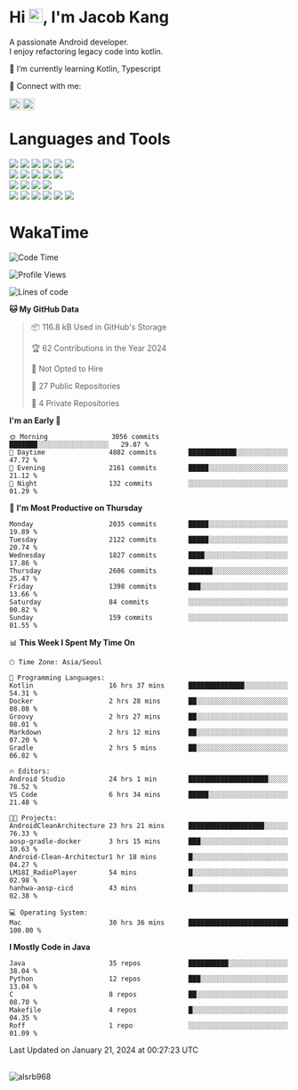 # Hi <img src="https://media.giphy.com/media/hvRJCLFzcasrR4ia7z/giphy.gif" width="25px">, I'm Jacob Kang
A passionate Android developer.
</br>
I enjoy refactoring legacy code into kotlin.

🌱 I’m currently learning Kotlin, Typescript

🤝 Connect with me:

<a href="https://www.linkedin.com/in/minkyu-kang-b7477b1b2/"><img align="left" src="https://raw.githubusercontent.com/yushi1007/yushi1007/main/images/linkedin.svg" alt="Minkyu Kang | LinkedIn" width="21px"/></a>
<a href="https://www.instagram.com/_jacob_kang/"><img align="left" src="https://raw.githubusercontent.com/yushi1007/yushi1007/main/images/instagram.svg" alt="Jacob Kang | Instagram" width="21px"/></a>

</br>

# Languages and Tools

<div align="left">
<img src="https://img.shields.io/badge/java-007396?logo=java&logoColor=white"/>
<img src="https://img.shields.io/badge/kotlin-7F52FF?logo=kotlin&logoColor=white"/>
<img src="https://img.shields.io/badge/python-3776AB?logo=python&logoColor=white"/>
<img src="https://img.shields.io/badge/bash shell-4EAA25?logo=gnubash&logoColor=white"/>
<img src="https://img.shields.io/badge/c-A8B9CC?logo=c&logoColor=white"/>
<img src="https://img.shields.io/badge/c++-00599C?logo=c%2b%2b&logoColor=white"/>
</div>
<div align="left">
<img src="https://img.shields.io/badge/git-F05032?logo=git&logoColor=white"/>
<img src="https://img.shields.io/badge/github-181717?logo=github&logoColor=white"/>
<img src="https://img.shields.io/badge/mysql-4479A1?logo=mysql&logoColor=white"/>
<img src="https://img.shields.io/badge/sqlite-003B57?logo=sqlite&logoColor=white"/>
<img src="https://img.shields.io/badge/amazon AWS-232F3E?logo=amazonaws&logoColor=white"/>
</div>
<div align="left">
<img src="https://img.shields.io/badge/android-3DDC84?logo=android&logoColor=white"/>
<img src="https://img.shields.io/badge/linux-FCC624?logo=linux&logoColor=white"/>
<img src="https://img.shields.io/badge/flask-000000?logo=flask&logoColor=white"/>
<img src="https://img.shields.io/badge/arduino-00979D?logo=arduino&logoColor=white"/>
</div>
<div align="left">
<img src="https://img.shields.io/badge/slack-4A154B?logo=slack&logoColor=white"/>
<img src="https://img.shields.io/badge/notion-000000?logo=notion&logoColor=white"/>
<img src="https://img.shields.io/badge/jira-0052CC?logo=jira&logoColor=white"/>
<img src="https://img.shields.io/badge/postman-FF6C37?logo=postman&logoColor=white"/>
<img src="https://img.shields.io/badge/intellij-000000?logo=intellijidea&logoColor=white"/>
<img src="https://img.shields.io/badge/pycharm-000000?logo=pycharm&logoColor=white"/>
</div>

# WakaTime

<!--START_SECTION:waka-->
![Code Time](http://img.shields.io/badge/Code%20Time-3%2C434%20hrs%2014%20mins-blue)

![Profile Views](http://img.shields.io/badge/Profile%20Views-0-blue)

![Lines of code](https://img.shields.io/badge/From%20Hello%20World%20I%27ve%20Written-6.7%20million%20lines%20of%20code-blue)

**🐱 My GitHub Data** 

> 📦 116.8 kB Used in GitHub's Storage 
 > 
> 🏆 62 Contributions in the Year 2024
 > 
> 🚫 Not Opted to Hire
 > 
> 📜 27 Public Repositories 
 > 
> 🔑 4 Private Repositories 
 > 
**I'm an Early 🐤** 

```text
🌞 Morning                3056 commits        ███████░░░░░░░░░░░░░░░░░░   29.87 % 
🌆 Daytime                4882 commits        ████████████░░░░░░░░░░░░░   47.72 % 
🌃 Evening                2161 commits        █████░░░░░░░░░░░░░░░░░░░░   21.12 % 
🌙 Night                  132 commits         ░░░░░░░░░░░░░░░░░░░░░░░░░   01.29 % 
```
📅 **I'm Most Productive on Thursday** 

```text
Monday                   2035 commits        █████░░░░░░░░░░░░░░░░░░░░   19.89 % 
Tuesday                  2122 commits        █████░░░░░░░░░░░░░░░░░░░░   20.74 % 
Wednesday                1827 commits        ████░░░░░░░░░░░░░░░░░░░░░   17.86 % 
Thursday                 2606 commits        ██████░░░░░░░░░░░░░░░░░░░   25.47 % 
Friday                   1398 commits        ███░░░░░░░░░░░░░░░░░░░░░░   13.66 % 
Saturday                 84 commits          ░░░░░░░░░░░░░░░░░░░░░░░░░   00.82 % 
Sunday                   159 commits         ░░░░░░░░░░░░░░░░░░░░░░░░░   01.55 % 
```


📊 **This Week I Spent My Time On** 

```text
🕑︎ Time Zone: Asia/Seoul

💬 Programming Languages: 
Kotlin                   16 hrs 37 mins      ██████████████░░░░░░░░░░░   54.31 % 
Docker                   2 hrs 28 mins       ██░░░░░░░░░░░░░░░░░░░░░░░   08.08 % 
Groovy                   2 hrs 27 mins       ██░░░░░░░░░░░░░░░░░░░░░░░   08.01 % 
Markdown                 2 hrs 12 mins       ██░░░░░░░░░░░░░░░░░░░░░░░   07.20 % 
Gradle                   2 hrs 5 mins        ██░░░░░░░░░░░░░░░░░░░░░░░   06.82 % 

🔥 Editors: 
Android Studio           24 hrs 1 min        ████████████████████░░░░░   78.52 % 
VS Code                  6 hrs 34 mins       █████░░░░░░░░░░░░░░░░░░░░   21.48 % 

🐱‍💻 Projects: 
AndroidCleanArchitecture 23 hrs 21 mins      ███████████████████░░░░░░   76.33 % 
aosp-gradle-docker       3 hrs 15 mins       ███░░░░░░░░░░░░░░░░░░░░░░   10.63 % 
Android-Clean-Architectur1 hr 18 mins        █░░░░░░░░░░░░░░░░░░░░░░░░   04.27 % 
LM18I_RadioPlayer        54 mins             █░░░░░░░░░░░░░░░░░░░░░░░░   02.98 % 
hanhwa-aosp-cicd         43 mins             █░░░░░░░░░░░░░░░░░░░░░░░░   02.38 % 

💻 Operating System: 
Mac                      30 hrs 36 mins      █████████████████████████   100.00 % 
```

**I Mostly Code in Java** 

```text
Java                     35 repos            ██████████░░░░░░░░░░░░░░░   38.04 % 
Python                   12 repos            ███░░░░░░░░░░░░░░░░░░░░░░   13.04 % 
C                        8 repos             ██░░░░░░░░░░░░░░░░░░░░░░░   08.70 % 
Makefile                 4 repos             █░░░░░░░░░░░░░░░░░░░░░░░░   04.35 % 
Roff                     1 repo              ░░░░░░░░░░░░░░░░░░░░░░░░░   01.09 % 
```




 Last Updated on January 21, 2024 at 00:27:23 UTC
<!--END_SECTION:waka-->

</br>

<div align="left">
<img align="left" src="https://github-readme-stats.vercel.app/api/top-langs?username=alsrb968&show_icons=true&locale=en&layout=compact&theme=dark" alt="alsrb968" />
</div>

